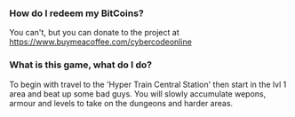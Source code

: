 ### How do I redeem my BitCoins?
You can't, but you can donate to the project at https://www.buymeacoffee.com/cybercodeonline

### What is this game, what do I do?
To begin with travel to the 'Hyper Train Central Station' then start in the lvl 1 area and beat up some bad guys. You will slowly accumulate wepons, armour and levels to take on the dungeons and harder areas.

